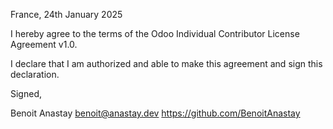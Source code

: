 France, 24th January 2025

I hereby agree to the terms of the Odoo Individual Contributor License
Agreement v1.0.

I declare that I am authorized and able to make this agreement and sign this
declaration.

Signed,

Benoit Anastay benoit@anastay.dev https://github.com/BenoitAnastay
